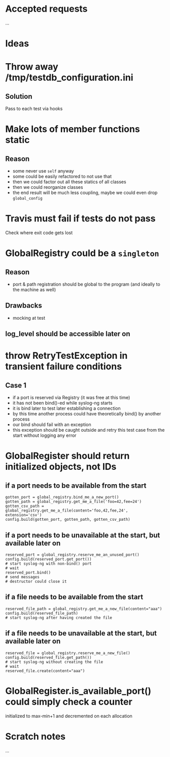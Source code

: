 # Accepted requests

...

# Ideas

# Throw away /tmp/testdb_configuration.ini

## Solution

Pass to each test via hooks

# Make lots of member functions static

## Reason

* some never use `self` anyway
* some could be easily refactored to not use that
* then we could factor out all these statics of all classes
* then we could reorganize classes
* the end result will be much less coupling, maybe we could even drop `global_config`


# Travis must fail if tests do not pass

Check where exit code gets lost


# GlobalRegistry could be a `singleton`

## Reason

* port & path registration should be global to the program (and ideally to the machine as well)

## Drawbacks

* mocking at test

## log_level should be accessible later on


# throw RetryTestException in transient failure conditions

## Case 1

* if a port is reserved via Registry (it was free at this time)
* it has not been bind()-ed while syslog-ng starts
* it is bind later to test later establishing a connection
* by this time another process could have theoretically bind() by another process
* our bind should fail with an exception
* this exception should be caught outside and retry this test case from the start without logging any error


# GlobalRegister should return initialized objects, not IDs

## if a port needs to be available from the start
    gotten_port = global_registry.bind_me_a_new_port()
    gotten_path = global_registry.get_me_a_file('foo=42,fee=24')
    gotten_csv_path = global_registry.get_me_a_file(content='foo,42,fee,24', extension='csv')
    config.build(gotten_port, gotten_path, gotten_csv_path)

## if a port needs to be unavailable at the start, but available later on
    reserved_port = global_registry.reserve_me_an_unused_port()
    config.build(reserved_port.get_port())
    # start syslog-ng with non-bind() port
    # wait
    reserved_port.bind()
    # send messages
    # destructor could close it

## if a file needs to be available from the start
    reserved_file_path = global_registry.get_me_a_new_file(content="aaa")
    config.build(reserved_file_path)
    # start syslog-ng after having created the file

## if a file needs to be unavailable at the start, but available later on
    reserved_file = global_registry.reserve_me_a_new_file()
    config.build(reserved_file.get_path())
    # start syslog-ng without creating the file
    # wait
    reserved_file.create(content="aaa")


# GlobalRegister.is_available_port() could simply check a counter

initialized to max-min+1 and decremented on each allocation

# Scratch notes

...
